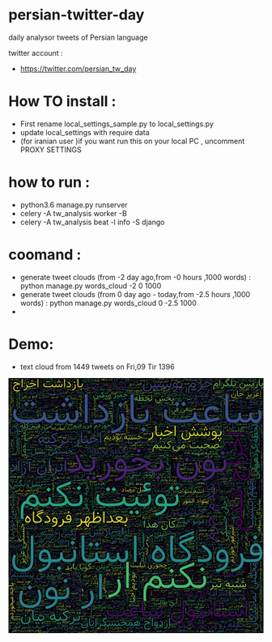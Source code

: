 # persian-twitter-day
daily analysor  tweets of Persian language

twitter account :
* https://twitter.com/persian_tw_day


# How TO install :
* First rename local_settings_sample.py to local_settings.py
* update local_settings with require data
* (for iranian user )if you want run this on your local PC , uncomment  PROXY SETTINGS 

# how to run :
* python3.6 manage.py runserver
* celery -A tw_analysis worker -B 
* celery -A tw_analysis beat -l info -S django

# coomand :
* generate tweet clouds (from -2 day ago,from -0 hours ,1000 words) : python manage.py words_cloud -2 0 1000
* generate tweet clouds (from 0 day ago - today,from -2.5 hours ,1000 words) : python manage.py words_cloud 0 -2.5 1000
*

# Demo:

* text cloud from 1449 tweets on Fri,09 Tir 1396

![Alt text](example/text-cloud.png?raw=true "ابر کلمات از 1449 تویت در تاریخ Fri, 09 Tir 1396 18:49:33")